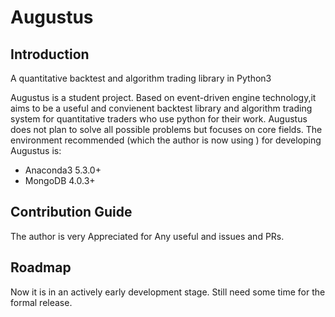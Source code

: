 # Augustus
## Introduction
A quantitative backtest and algorithm trading library in Python3

Augustus is a student project. Based on event-driven engine technology,it aims to be a useful and convienent backtest library and algorithm trading system for quantitative traders who use python for their work. Augustus does not plan to solve all possible problems but focuses on core fields. 
The environment recommended (which the author is now using ) for developing Augustus is:
- Anaconda3 5.3.0+
- MongoDB 4.0.3+


## Contribution Guide
The author is very Appreciated for Any useful and issues and PRs.
## Roadmap
Now it is in an actively early development stage. Still need some time for the formal release.